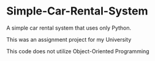 # Simple-Car-Rental-System
A simple car rental system that uses only Python.

This was an assignment project for my University

This code does not utilize Object-Oriented Programming
